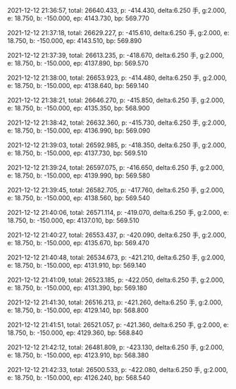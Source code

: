 2021-12-12 21:36:57, total: 26640.433, p: -414.430, delta:6.250 手, g:2.000, e: 18.750, b: -150.000, ep: 4143.730, bp: 569.770

2021-12-12 21:37:18, total: 26629.227, p: -415.610, delta:6.250 手, g:2.000, e: 18.750, b: -150.000, ep: 4143.510, bp: 569.890

2021-12-12 21:37:39, total: 26613.235, p: -418.670, delta:6.250 手, g:2.000, e: 18.750, b: -150.000, ep: 4137.890, bp: 569.570

2021-12-12 21:38:00, total: 26653.923, p: -414.480, delta:6.250 手, g:2.000, e: 18.750, b: -150.000, ep: 4138.640, bp: 569.140

2021-12-12 21:38:21, total: 26646.270, p: -415.850, delta:6.250 手, g:2.000, e: 18.750, b: -150.000, ep: 4135.350, bp: 568.900

2021-12-12 21:38:42, total: 26632.360, p: -415.730, delta:6.250 手, g:2.000, e: 18.750, b: -150.000, ep: 4136.990, bp: 569.090

2021-12-12 21:39:03, total: 26592.985, p: -418.350, delta:6.250 手, g:2.000, e: 18.750, b: -150.000, ep: 4137.730, bp: 569.510

2021-12-12 21:39:24, total: 26597.075, p: -416.650, delta:6.250 手, g:2.000, e: 18.750, b: -150.000, ep: 4139.990, bp: 569.580

2021-12-12 21:39:45, total: 26582.705, p: -417.760, delta:6.250 手, g:2.000, e: 18.750, b: -150.000, ep: 4138.560, bp: 569.540

2021-12-12 21:40:06, total: 26571.114, p: -419.070, delta:6.250 手, g:2.000, e: 18.750, b: -150.000, ep: 4137.010, bp: 569.510

2021-12-12 21:40:27, total: 26553.437, p: -420.090, delta:6.250 手, g:2.000, e: 18.750, b: -150.000, ep: 4135.670, bp: 569.470

2021-12-12 21:40:48, total: 26534.673, p: -421.210, delta:6.250 手, g:2.000, e: 18.750, b: -150.000, ep: 4131.910, bp: 569.140

2021-12-12 21:41:09, total: 26523.185, p: -422.050, delta:6.250 手, g:2.000, e: 18.750, b: -150.000, ep: 4131.390, bp: 569.180

2021-12-12 21:41:30, total: 26516.213, p: -421.260, delta:6.250 手, g:2.000, e: 18.750, b: -150.000, ep: 4129.140, bp: 568.800

2021-12-12 21:41:51, total: 26521.057, p: -421.360, delta:6.250 手, g:2.000, e: 18.750, b: -150.000, ep: 4129.360, bp: 568.840

2021-12-12 21:42:12, total: 26481.809, p: -423.130, delta:6.250 手, g:2.000, e: 18.750, b: -150.000, ep: 4123.910, bp: 568.380

2021-12-12 21:42:33, total: 26500.533, p: -422.080, delta:6.250 手, g:2.000, e: 18.750, b: -150.000, ep: 4126.240, bp: 568.540